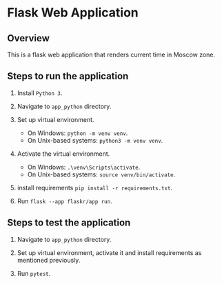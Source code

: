 # Flask Web Application 

## Overview

This is a flask web application that renders current time in Moscow zone. 

## Steps to run the application 

1. Install `Python 3`.

2. Navigate to `app_python` directory.

3. Set up virtual environment.
    - On Windows: `python -m venv venv`.
    - On Unix-based systems: `python3 -m venv venv`.

4. Activate the virtual environment.
    - On Windows: `.\venv\Scripts\activate`.
    - On Unix-based systems: `source venv/bin/activate`.

4. install requirements `pip install -r requirements.txt`.

5. Run `flask --app flaskr/app run`.

## Steps to test the application 
 
1. Navigate to `app_python` directory.

2. Set up virtual environment, activate it and install requirements as mentioned previously.

3. Run `pytest`.